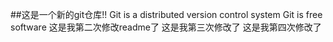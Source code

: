 ##这是一个新的git仓库!!
Git is a distributed version control system
Git is  free software
这是我第二次修改readme了
这是我第三次修改了
这是我第四次修改了
